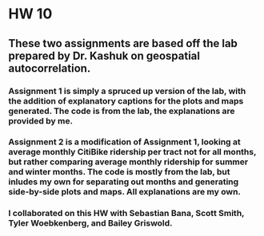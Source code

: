 # HW 10

## These two assignments are based off the lab prepared by Dr. Kashuk on geospatial autocorrelation.

### Assignment 1 is simply a spruced up version of the lab, with the addition of explanatory captions for the plots and maps generated. The code is from the lab, the explanations are provided by me.
### Assignment 2 is a modification of Assignment 1, looking at average monthly CitiBike ridership per tract not for all months, but rather comparing average monthly ridership for summer and winter months. The code is mostly from the lab, but inludes my own for separating out months and generating side-by-side plots and maps. All explanations are my own. 

### I collaborated on this HW with Sebastian Bana, Scott Smith, Tyler Woebkenberg, and Bailey Griswold.